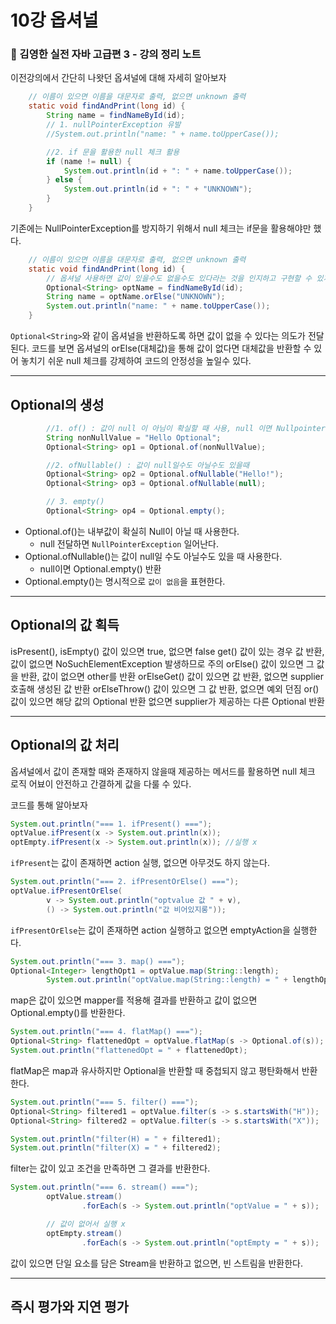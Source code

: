 # 10강 옵셔널
### 📝 김영한 실전 자바 고급편 3 - 강의 정리 노트

이전강의에서 간단히 나왓던 옵셔널에 대해 자세히 알아보자

```java
    // 이름이 있으면 이름을 대문자로 출력, 없으면 unknown 출력
    static void findAndPrint(long id) {
        String name = findNameById(id);
        // 1. nullPointerException 유발
        //System.out.println("name: " + name.toUpperCase());

        //2. if 문을 활용한 null 체크 활용
        if (name != null) {
            System.out.println(id + ": " + name.toUpperCase());
        } else {
            System.out.println(id + ": " + "UNKNOWN");
        }
    }
```
기존에는 NullPointerException를 방지하기 위해서 null 체크는 if문을 활용해야만 했다.

```java
    // 이름이 있으면 이름을 대문자로 출력, 없으면 unknown 출력
    static void findAndPrint(long id) {
        // 옵셔널 사용하면 값이 있을수도 없을수도 있다라는 것을 인지하고 구현할 수 있게 됨.
        Optional<String> optName = findNameById(id);
        String name = optName.orElse("UNKNOWN");
        System.out.println("name: " + name.toUpperCase());
    }
```
`Optional<String>`와 같이 옵셔널을 반환하도록 하면 값이 없을 수 있다는 의도가 전달된다.
코드를 보면 옵셔널의 orElse(대체값)을 통해 값이 없다면 대체값을 반환할 수 있어
놓치기 쉬운 null 체크를 강제하여 코드의 안정성을 높일수 있다.

---

## Optional의 생성

```java
        //1. of() : 값이 null 이 아님이 확실할 때 사용, null 이면 NullpointerException 발생
        String nonNullValue = "Hello Optional";
        Optional<String> op1 = Optional.of(nonNullValue);

        //2. ofNullable() : 값이 null일수도 아닐수도 있을때
        Optional<String> op2 = Optional.ofNullable("Hello!");
        Optional<String> op3 = Optional.ofNullable(null);

        // 3. empty()
        Optional<String> op4 = Optional.empty();
```
- Optional.of()는 내부값이 확실히 Null이 아닐 때 사용한다.
  - null 전달하면 `NullPointerException` 일어난다.
- Optional.ofNullable()는 값이 null일 수도 아닐수도 있을 때 사용한다.
  - null이면 Optional.empty() 반환
- Optional.empty()는 명시적으로 `값이 없음`을 표현한다.

---

## Optional의 값 획득
isPresent(), isEmpty() 값이 있으면 true, 없으면 false
get() 값이 있는 경우 값 반환, 값이 없으면 NoSuchElementException 발생하므로 주의
orElse() 값이 있으면 그 값을 반환, 값이 없으면 other를 반환
orElseGet() 값이 있으면 값 반환, 없으면 supplier 호출해 생성된 값 반환
orElseThrow() 값이 있으면 그 값 반환, 없으면 예외 던짐
or() 값이 있으면 해당 값의 Optional 반환 없으면 supplier가 제공하는 다른 Optional 반환

---

## Optional의 값 처리
옵셔널에서 값이 존재할 때와 존재하지 않을때 제공하는 메서드를 활용하면 null 체크 로직 어뵤이
안전하고 간결하게 값을 다룰 수 있다.

코드를 통해 알아보자
```java
System.out.println("=== 1. ifPresent() ===");
optValue.ifPresent(x -> System.out.println(x));
optEmpty.ifPresent(x -> System.out.println(x)); //실행 x
```
`ifPresent`는 값이 존재하면 action 실행, 없으면 아무것도 하지 않는다.

```java
System.out.println("=== 2. ifPresentOrElse() ===");
optValue.ifPresentOrElse(
        v -> System.out.println("optvalue 값 " + v),
        () -> System.out.println("값 비어있지롱"));
```
`ifPresentOrElse`는 값이 존재하면 action 실행하고 없으면 emptyAction을 실행한다.

```java
System.out.println("=== 3. map() ===");
Optional<Integer> lengthOpt1 = optValue.map(String::length);
        System.out.println("optValue.map(String::length) = " + lengthOpt1);
```
map은 값이 있으면 mapper를 적용해 결과를 반환하고
값이 없으면 Optional.empty()를 반환한다.
```java
System.out.println("=== 4. flatMap() ===");
Optional<String> flattenedOpt = optValue.flatMap(s -> Optional.of(s));
System.out.println("flattenedOpt = " + flattenedOpt);
```
flatMap은 map과 유사하지만 Optional을 반환할 때 중첩되지 않고 평탄화해서 반환한다.

```java
System.out.println("=== 5. filter() ===");
Optional<String> filtered1 = optValue.filter(s -> s.startsWith("H"));
Optional<String> filtered2 = optValue.filter(s -> s.startsWith("X"));

System.out.println("filter(H) = " + filtered1);
System.out.println("filter(X) = " + filtered2);
```
filter는 값이 있고 조건을 만족하면 그 결과를 반환한다. 

```java
System.out.println("=== 6. stream() ===");
        optValue.stream()
                .forEach(s -> System.out.println("optValue = " + s));

        // 값이 없어서 실행 x
        optEmpty.stream()
                .forEach(s -> System.out.println("optEmpty = " + s));
```
값이 있으면 단일 요소를 담은 Stream을 반환하고 없으면, 빈 스트림을 반환한다.

---

## 즉시 평가와 지연 평가
